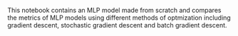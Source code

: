 This notebook contains an MLP model made from scratch and compares the metrics of MLP models using different methods of optmization including gradient descent, stochastic gradient descent and batch gradient descent.
